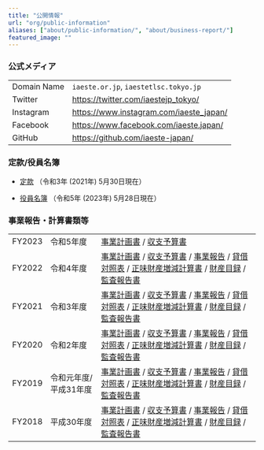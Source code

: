 ```yaml
---
title: "公開情報"
url: "org/public-information"
aliases: ["about/public-information/", "about/business-report/"]
featured_image: ""
---
```


### 公式メディア

|             |                                         |
| ----------- | --------------------------------------- |
| Domain Name | `iaeste.or.jp`, `iaestetlsc.tokyo.jp`   |
| Twitter     | https://twitter.com/iaestejp_tokyo/     |
| Instagram   | https://www.instagram.com/iaeste_japan/ |
| Facebook    | https://www.facebook.com/iaeste.japan/  |
| GitHub      | https://github.com/iaeste-japan/        |

### 定款/役員名簿

- [定款](/files/org/ArticlesOfOrg_20210530.pdf) （令和3年 (2021年) 5月30日現在）

- [役員名簿](/files/org/BoardMembers_20230528.pdf) （令和5年 (2023年) 5月28日現在）

### 事業報告・計算書類等

|        |         |                                          |
| ------ | ------- | ---------------------------------------- |
| FY2023 | 令和5年度 | [事業計画書](/files/org/D01_Plan_FY2023_R05.pdf) / [収支予算書](/files/org/D02_Budget_FY2023_R05.pdf) |
| FY2022 | 令和4年度 | [事業計画書](/files/org/D01_Plan_FY2022_R04.pdf) / [収支予算書](/files/org/D02_Budget_FY2022_R04.pdf) / [事業報告](/files/org/D03_Report_FY2022_R04.pdf) / [貸借対照表](/files/org/D04_BS_FY2022_R04.pdf) / [正味財産増減計算書](/files/org/D05_NetAssets_FY2022_R04.pdf) / [財産目録](/files/org/D06_Inventory_FY2022_R04.pdf) / [監査報告書](/files/org/D07_Audit_FY2022_R04.pdf) |
| FY2021 | 令和3年度 | [事業計画書](/files/org/D01_Plan_FY2021_R03.pdf) / [収支予算書](/files/org/D02_Budget_FY2021_R03.pdf) / [事業報告](/files/org/D03_Report_FY2021_R03.pdf) / [貸借対照表](/files/org/D04_BS_FY2021_R03.pdf) / [正味財産増減計算書](/files/org/D05_NetAssets_FY2021_R03.pdf) / [財産目録](/files/org/D06_Inventory_FY2021_R03.pdf) / [監査報告書](/files/org/D07_Audit_FY2021_R03.pdf) |
| FY2020 | 令和2年度 | [事業計画書](/files/org/D01_Plan_FY2020_R02.pdf) / [収支予算書](/files/org/D02_Budget_FY2020_R02.pdf) / [事業報告](/files/org/D03_Report_FY2020_R02.pdf) / [貸借対照表](/files/org/D04_BS_FY2020_R02.pdf) / [正味財産増減計算書](/files/org/D05_NetAssets_FY2020_R02.pdf) / [財産目録](/files/org/D06_Inventory_FY2020_R02.pdf) / [監査報告書](/files/org/D07_Audit_FY2020_R02.pdf) |
| FY2019 | 令和元年度/平成31年度 | [事業計画書](/files/org/D01_Plan_FY2019_H31.pdf) / [収支予算書](/files/org/D02_Budget_FY2019_H31.pdf) / [事業報告](/files/org/D03_Report_FY2019_R01H31.pdf) / [貸借対照表](/files/org/D04_BS_FY2019_R01H31.pdf) / [正味財産増減計算書](/files/org/D05_NetAssets_FY2019_R01H31.pdf) / [財産目録](/files/org/D06_Inventory_FY2019_R01H31.pdf) / [監査報告書](/files/org/D07_Audit_FY2019_R01H31.pdf) |
| FY2018 | 平成30年度 | [事業計画書](/files/org/D01_Plan_FY2018_H30.pdf) / [収支予算書](/files/org/D02_Budget_FY2018_H30.pdf) / [事業報告](/files/org/D03_Report_FY2018_H30.pdf) / [貸借対照表](/files/org/D04_BS_FY2018_H30.pdf) / [正味財産増減計算書](/files/org/D05_NetAssets_FY2018_H30.pdf) / [財産目録](/files/org/D06_Inventory_FY2018_H30.pdf) / [監査報告書](/files/org/D07_Audit_FY2018_H30.pdf) |
